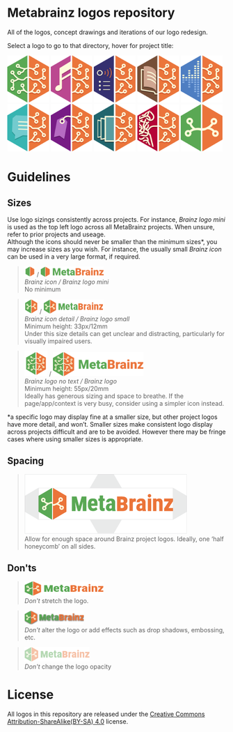 # Metabrainz logos repository
All of the logos, concept drawings and iterations of our logo redesign.

Select a logo to go to that directory, hover for project title:

<div>
  <a href="logos/MetaBrainz/"> <img src="logos/All%20Logos/MetaBrainz.svg" alt="MetaBrainz" title="MetaBrainz" width="19%"></a>  
  <a href="logos/MusicBrainz/"> <img src="logos/All%20Logos/MusicBrainz.svg" alt="MusicBrainz" title="MusicBrainz" width="19%"></a>  
  <a href="logos/ListenBrainz/"> <img src="logos/All%20Logos/ListenBrainz.svg" alt="ListenBrainz" title="ListenBrainz" width="19%"></a>  
  <a href="logos/BookBrainz/"> <img src="logos/All%20Logos/BookBrainz.svg" alt="BookBrainz" title="BookBrainz" width="19%"></a>  
  <a href="logos/AcousticBrainz/"> <img src="logos/All%20Logos/AccousticBrainz.svg" alt="AcousticBrainz" title="AcousticBrainz" width="19%"></a>  
  <a href="logos/CritiqueBrainz/"> <img src="logos/All%20Logos/CritiqueBrainz.svg" alt="CritiqueBrainz" title="CritiqueBrainz" width="19%"></a>  
  <a href="logos/Picard/"> <img src="logos/All%20Logos/MusicBrainz%20Picard.svg" alt="Picard" title="Picard" width="19%"></a>  
  <a href="logos/Cover Art Archive/"> <img src="logos/All%20Logos/CoverArtArchive.svg" alt="CoverArtArchive" title="CoverArtArchive" width="19%"></a>  
  <a href="logos/MessyBrainz/"> <img src="logos/All%20Logos/MessyBrainz.svg" alt="MessyBrainz" title="MessyBrainz" width="19%"></a>  
  <a href="logos/MetaBrainz Community/"> <img src="logos/All%20Logos/MetaBrainz%20Community.svg" alt="MetaBrainz Community" title="MetaBrainz Community" width="19%"></a>  
</div>

# Guidelines

## Sizes
Use logo sizings consistently across projects. For instance, *Brainz logo mini* is used as the top left logo across all MetaBrainz projects. When unsure, refer to prior projects and useage.</br>
Although the icons should never be smaller than the minimum sizes\*, you may increase sizes as you wish. For instance, the usually small *Brainz icon* can be used in a very large format, if required.

><img src="logos/MetaBrainz/SVG/MetaBrainz_logo_icon.svg" alt="MetaBrainz icon" height="24px"> / <img src="logos/MetaBrainz/SVG/MetaBrainz_logo_mini.svg" alt="MetaBrainz logo mini" height="23px"></br>
>*Brainz icon / Brainz logo mini*</br>
>No minimum

><img src="icons/metabrainz-icon-detail.svg" alt="MetaBrainz icon detail" height="34px"> / <img src="logos/MetaBrainz/SVG/MetaBrainz_logo_small.svg" alt="MetaBrainz logo small" height="33px"></br>
>*Brainz icon detail / Brainz logo small*</br>
>Minimum height: 33px/12mm</br>
>Under this size details can get unclear and distracting, particularly for visually impaired users.

><img src="logos/MetaBrainz/SVG/MetaBrainz_logo_no_text.svg" alt="MetaBrainz logo no text" height="58px"> / <img src="logos/MetaBrainz/SVG/MetaBrainz_logo.svg" alt="MetaBrainz logo" height="55px"></br>
>*Brainz logo no text / Brainz logo*</br>
>Minimum height: 55px/20mm</br>
>Ideally has generous sizing and space to breathe. If the page/app/context is very busy, consider using a simpler icon instead.

\*a specific logo may display fine at a smaller size, but other project logos have more detail, and won’t. Smaller sizes make consistent logo display across projects difficult and are to be avoided. However there may be fringe cases where using smaller sizes is appropriate.

## Spacing
><img src="documentation/images/logo_margin.png" alt="logo with margin guide" height="137px"></br>
>Allow for enough space around Brainz project logos. Ideally, one ‘half honeycomb’ on all sides.

## Don'ts

><img src="documentation/images/dont_stretch.png" alt="stretched logo" height="33px"></br>
>*Don't* stretch the logo.

><img src="documentation/images/dont_effects.png" alt="logo with drop shadow effect added" height="33px"></br>
>*Don't* alter the logo or add effects such as drop shadows, embossing, etc.

><img src="documentation/images/dont_opacity.png" alt="logo at half opacity" height="33px"></br>
>*Don't* change the logo opacity

# License
All logos in this repository are released under the [Creative Commons Attribution-ShareAlike(BY-SA) 4.0](https://creativecommons.org/licenses/by-sa/4.0/) license.
